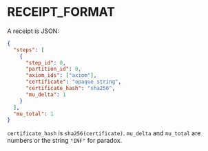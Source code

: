 # RECEIPT_FORMAT

A receipt is JSON:

```json
{
  "steps": [
    {
      "step_id": 0,
      "partition_id": 0,
      "axiom_ids": ["axiom"],
      "certificate": "opaque string",
      "certificate_hash": "sha256",
      "mu_delta": 1
    }
  ],
  "mu_total": 1
}
```

`certificate_hash` is `sha256(certificate)`.  `mu_delta` and `mu_total` are numbers or the string `"INF"` for paradox.
